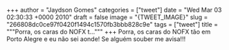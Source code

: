 
+++
author = "Jaydson Gomes"
categories = ["tweet"]
date = "Wed Mar 03 02:30:33 +0000 2010"
draft = false
image = "{TWEET_IMAGE}"
slug = "266808dc0ce97f0420f1494c1570fb3bbb828c9e"
tags = ["tweet"]
title = """Porra, os caras do NOFX t..."""
+++
Porra, os caras do NOFX tão em Porto Alegre e eu não sei aonde! Se alguém souber me avisa!!!
